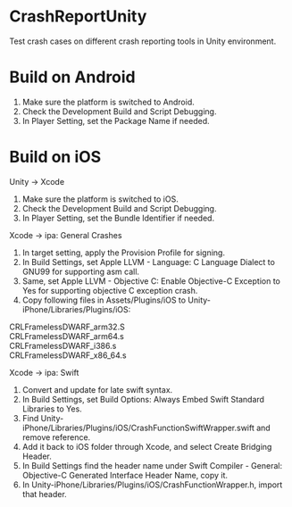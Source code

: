 # CrashReportUnity
Test crash cases on different crash reporting tools in Unity environment.

# Build on Android
1. Make sure the platform is switched to Android.
2. Check the Development Build and Script Debugging.
3. In Player Setting, set the Package Name if needed.

# Build on iOS
Unity -> Xcode
1. Make sure the platform is switched to iOS.
2. Check the Development Build and Script Debugging.
3. In Player Setting, set the Bundle Identifier if needed.

Xcode -> ipa: General Crashes
1. In target setting, apply the Provision Profile for signing.
2. In Build Settings, set Apple LLVM - Language: C Language Dialect to GNU99 for supporting asm call.
3. Same, set Apple LLVM - Objective C: Enable Objective-C Exception to Yes for supporting objective C exception crash.
4. Copy following files in Assets/Plugins/iOS to Unity-iPhone/Libraries/Plugins/iOS:

CRLFramelessDWARF_arm32.S <br />
CRLFramelessDWARF_arm64.s <br />
CRLFramelessDWARF_i386.s <br />
CRLFramelessDWARF_x86_64.s <br />

Xcode -> ipa: Swift
1. Convert and update for late swift syntax.
2. In Build Settings, set Build Options: Always Embed Swift Standard Libraries to Yes.
3. Find Unity-iPhone/Libraries/Plugins/iOS/CrashFunctionSwiftWrapper.swift and remove reference.
4. Add it back to iOS folder through Xcode, and select Create Bridging Header.
5. In Build Settings find the header name under Swift Compiler - General: Objective-C Generated Interface Header Name, copy it.
6. In Unity-iPhone/Libraries/Plugins/iOS/CrashFunctionWrapper.h, import that header.
